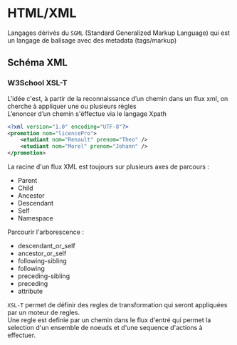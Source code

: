 # HTML/XML

Langages dérivés du `SGML` (Standard Generalized Markup Language) qui est un langage de balisage avec des metadata (tags/markup)

## Schéma XML

### W3School XSL-T

L'idée c'est, à partir de la reconnaissance d’un chemin dans un flux xml, on cherche à appliquer une ou plusieurs règles  
L’enoncer d’un chemin s'éffectue via le langage Xpath

```XML
<?xml version="1.0" encoding="UTF-8"?>
<promotion nom="licencePro">
    <etudiant nom="Renault" prenom="Theo" />
    <etudiant nom="Morel" prenom="Johann" />
</promotion>
```

La racine d'un flux XML est toujours sur plusieurs axes de parcours :

* Parent
* Child
* Ancestor
* Descendant
* Self
* Namespace

Parcourir l'arborescence :

* descendant_or_self
* ancestor_or_self
* following-sibling
* following
* preceding-sibling
* preceding
* attribute

`XSL-T` permet de définir des regles de transformation qui seront appliquées par un moteur de regles.  
Une regle est definie par un chemin dans le flux d'entré qui permet la selection d'un ensemble de noeuds et d'une sequence d'actions à effectuer.  
